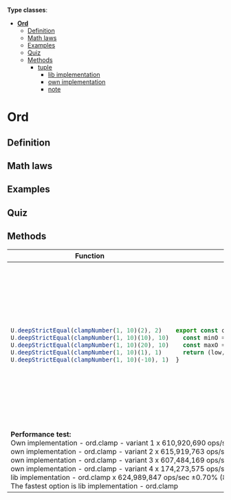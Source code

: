 **Type classes**:

- [**Ord**](#ord)
  - [Definition](#definition-of-ord-type-class)
  - [Math laws](#math-laws-of-ord-type-class)
  - [Examples](#examples-of-ord-type-class)
  - [Quiz](#quiz-of-Ord)
  - [Methods](#methods-of-ord-type-class)
    - [tuple](#ord-tuple)
      - [lib implementation](#ord-tuple-lib)
      - [own implementation](#ord-tuple-own)
      - [note](#tuple-note)
      
      
   
# **Ord**

## Definition

## Math laws

## Examples

## Quiz

## Methods

<table>
  <thead>
    <tr>
      <th>Function</th>
      <th>Lib implementation</th>
      <th>own implementation - variant 1</th>
      <th>own implementation - variant 2</th>
      <th>own implementation - variant 3</th>
      <th>own implementation - variant 4</th>
    </tr>
  </thead>
  <tbody>
    <tr>
<td>
  
```ts
U.deepStrictEqual(clampNumber(1, 10)(2), 2)
U.deepStrictEqual(clampNumber(1, 10)(10), 10)
U.deepStrictEqual(clampNumber(1, 10)(20), 10)
U.deepStrictEqual(clampNumber(1, 10)(1), 1)
U.deepStrictEqual(clampNumber(1, 10)(-10), 1)
```
  
</td>
<td>
        
```ts
export const clamp = <A>(O: Ord<A>): ((low: A, hi: A) => (a: A) => A) => {
  const minO = min(O)
  const maxO = max(O)
  return (low, hi) => (a) => maxO(minO(a, hi), low)
}
```
        
</td>        
<td>
          
```ts          
const clamp2 = <A>(ord: Ord.Ord<A>): ((low: A, hig: A) => (val: A) => A) => {
  const min = Ord.min(ord);
  const max = Ord.max(ord);

  return (low, hig) => (val) => {
    const lowLimit = min(val, low);
    const highLimit = max(val, hig);

    return val === lowLimit ? low : val === highLimit ? hig : val;
      };
```          

TODO:
- [ ] Decompose the complicated parts of the ternary operator into seperate methods
  
</td>
<td>
          
```ts          
const clamp2 = <A>(ord: Ord.Ord<A>): ((low: A, hig: A) => (val: A) => A) => {
      const isValueUnderLimit = Ord.lt(ord);
      const isValueOverLimit = Ord.gt(ord);

      return (low, hig) => (val) => {
        let res = val;

        if (isValueUnderLimit(val, low)) res = low;
        if (isValueOverLimit(val, hig)) res = hig;

        return res;
      };
    };
```          

TODO:
- [x] Decompose the complicated parts of the ternary operator into seperate methods
- [ ] Consolidate conditional expression - consolidate all these conditionals into a single expression
  
</td>
<td>
          
```ts          
const clamp2 = <A>(ord: Ord.Ord<A>): ((low: A, hig: A) => (val: A) => A) => {
      const isValueUnderLimit = Ord.lt(ord);
      const isValueOverLimit = Ord.gt(ord);

      // @ts-ignore
      return (low, hig) => (val) => {
        if (!isValueUnderLimit(val, low) && !isValueOverLimit(val, hig)) return val;
        if (isValueUnderLimit(val, low)) return low;
        if (isValueOverLimit(val, hig)) return hig;
      };
    };
```          

TODO:
- [x] Decompose the complicated parts of the ternary operator into seperate methods
- [ ] Consolidate conditional expression - consolidate all these conditionals into a single expression
  
</td>

<td>
          
```ts          
const clamp2 = <A>(ord: Ord.Ord<A>): ((low: A, hig: A) => (val: A) => A) => {
      const hightLimit = Ord.min(ord);
      const lowLimit = Ord.max(ord);
      const isOverLimit = Ord.gt(ord);

      return (low, hig) => (val) => isOverLimit(val, hig) ? hightLimit(val, hig) : lowLimit(val, low);
    };
```          

TODO:
- [x] Decompose the complicated parts of the ternary operator into seperate methods
- [x] Consolidate conditional expression - consolidate all these conditionals into a single expression
  
</td>
</tr>
    <tr>
      <td colspan="6"><b>Performance test:</b></br>
Own implementation - ord.clamp - variant 1 x 610,920,690 ops/sec ±0.81% (85 runs sampled)</br>
own implementation - ord.clamp - variant 2 x 615,919,763 ops/sec ±0.86% (90 runs sampled)</br>
own implementation - ord.clamp - variant 3 x 607,484,169 ops/sec ±1.01% (86 runs sampled)</br>
own implementation - ord.clamp - variant 4 x 174,273,575 ops/sec ±1.22% (88 runs sampled)</br>
lib implementation - ord.clamp x 624,989,847 ops/sec ±0.70% (89 runs sampled)</br>
The fastest option is lib implementation - ord.clamp
      </td>  
    </tr>
  </tbody>
</table>


